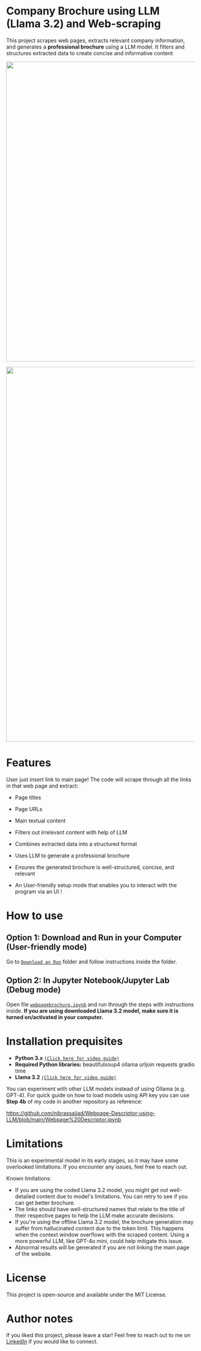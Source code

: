# Company Brochure using LLM (Llama 3.2) and Web-scraping

This project scrapes web pages, extracts relevant company information, and generates a **professional brochure** using a LLM model. It filters and structures extracted data to create concise and informative content

<p align="center">
  <img src="https://github.com/user-attachments/assets/5c78fb22-4846-482f-8d76-a1c031e07208" width="800" />
</p>
<p align="center">
  <img src="https://github.com/user-attachments/assets/ba8f3b93-6bec-4378-a3e6-350347b4b424" width="1000" />
</p>

# Features
User just insert link to main page! The code will scrape through all the links in that web page and extract:

- Page titles

- Page URLs

- Main textual content

- Filters out irrelevant content with help of LLM

- Combines extracted data into a structured format

- Uses LLM to generate a professional brochure

- Ensures the generated brochure is well-structured, concise, and relevant

- An User-friendly setup mode that enables you to interact with the program via an UI !

# How to use

## Option 1: Download and Run in your Computer (User-friendly mode)
Go to [`Download an Run`](https://github.com/nibrassajjad/Company-Brochure-using-LLM-and-web-scraping/tree/main/Download%20and%20Run) folder and follow instructions inside the folder.

## Option 2: In Jupyter Notebook/Jupyter Lab (Debug mode)
Open file [`webpagebrochure.ipynb`](https://github.com/nibrassajjad/Company-Brochure-using-LLM-and-web-scraping/blob/main/webpagebrochure.ipynb) and run through the steps with instructions inside. **If you are using downloaded Llama 3.2 model, make sure it is turned on/activated in your computer.**

# Installation prequisites
- **Python 3.x** [`(Click here for video guide)`](https://youtu.be/C3bOxcILGu4?si=xK9DHOaXPhrEGP1o)
- **Required Python libraries:**
  beautifulsoup4 ollama urljoin requests gradio time
- **Llama 3.2** [`(Click here for video guide)`](https://www.youtube.com/watch?v=LptVU0B6rt4)


You can experiment with other LLM models instead of using Ollama (e.g. GPT-4). For quick guide on how to load models using API key you can use **Step 4b** of my code in another repository as reference:

https://github.com/nibrassajjad/Webpage-Descriptor-using-LLM/blob/main/Webpage%20Descriptor.ipynb

# Limitations
This is an experimental model in its early stages, so it may have some overlooked limitations. If you encounter any issues, feel free to reach out.

Known limitations:
- If you are using the coded Llama 3.2 model, you might get not well-detailed content due to model's limitations. You can retry to see if you can get better brochure.
- The links should have well-structured names that relate to the title of their respective pages to help the LLM make accurate decisions.
- If you're using the offline Llama 3.2 model, the brochure generation may suffer from hallucinated content due to the token limit. This happens when the context window overflows with the scraped content. Using a more powerful LLM, like GPT-4o mini, could help mitigate this issue.
- Abnormal results will be generated if you are not linking the main page of the website.

# License
This project is open-source and available under the MIT License.

# Author notes
If you liked this project, please leave a star! Feel free to reach out to me on [LinkedIn](https://www.linkedin.com/in/nibras-sajjad/) if you would like to connect.



